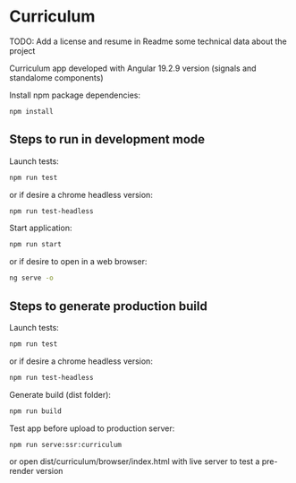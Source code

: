 # Curriculum

TODO: Add a license and resume in Readme some technical data about the project

Curriculum app developed with Angular 19.2.9 version (signals and standalome components)

Install npm package dependencies:

```bash
npm install
```

## Steps to run in development mode

Launch tests:

```bash
npm run test
```

or if desire a chrome headless version:

```bash
npm run test-headless
```

Start application:

```bash
npm run start
```

or if desire to open in a web browser:

```bash
ng serve -o
```

## Steps to generate production build

Launch tests:

```bash
npm run test
```

or if desire a chrome headless version:

```bash
npm run test-headless
```

Generate build (dist folder):

```bash
npm run build
```

Test app before upload to production server:

```bash
npm run serve:ssr:curriculum
```

or open dist/curriculum/browser/index.html with live server to test a pre-render version
